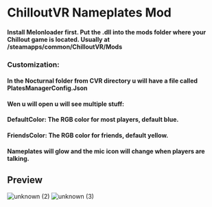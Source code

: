 # ChilloutVR Nameplates Mod

#### Install Melonloader first. Put the .dll into the mods folder where your Chillout game is located. Usually at /steamapps/common/ChilloutVR/Mods

### Customization:
#### In the Nocturnal folder from CVR directory u will have a file called PlatesManagerConfig.Json
#### Wen u will open u will see multiple stuff:
#### DefaultColor: The RGB color for most players, default blue.
#### FriendsColor: The RGB color for friends, default yellow.

#### Nameplates will glow and the mic icon will change when players are talking.
## Preview
![unknown (2)](https://user-images.githubusercontent.com/74219635/181791289-9382d5f0-c441-4432-b34e-23cc2ffe2db5.png)
![unknown (3)](https://user-images.githubusercontent.com/74219635/181791338-8252ff10-25fa-4285-bd22-3ad094986b91.png)
